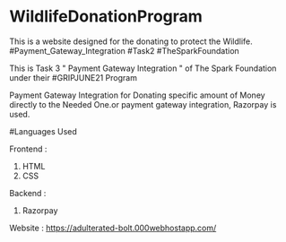 # WildlifeDonationProgram

This is a website designed for the donating to protect the Wildlife.
#Payment_Gateway_Integration #Task2 #TheSparkFoundation

This is Task 3 " Payment Gateway Integration " of The Spark Foundation under their #GRIPJUNE21 Program

Payment Gateway Integration for Donating specific amount of Money directly to the Needed One.or payment gateway integration, Razorpay is used.

#Languages Used

Frontend :
1. HTML
2. CSS

Backend :
1. Razorpay

Website : https://adulterated-bolt.000webhostapp.com/

